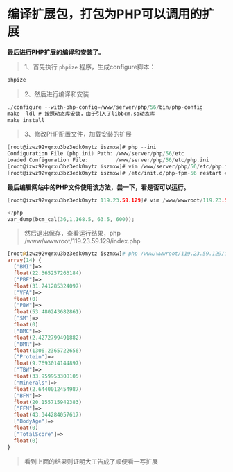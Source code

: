 # 编译扩展包，打包为PHP可以调用的扩展

**最后进行PHP扩展的编译和安装了。**
> 1、首先执行 `phpize` 程序，生成configure脚本：

```powershell
phpize
```

> 2、然后进行编译和安装

```c
./configure --with-php-config=/www/server/php/56/bin/php-config
make -ldl # 按照动态库安装，由于引入了libbcm.so动态库
make install
```

> 3、修改PHP配置文件，加载安装的扩展

```c
[root@izwz92vqrxu3bz3edk0mytz iszmxw]# php --ini
Configuration File (php.ini) Path: /www/server/php/56/etc
Loaded Configuration File:         /www/server/php/56/etc/php.ini
[root@izwz92vqrxu3bz3edk0mytz iszmxw]# vim /www/server/php/56/etc/php.ini # 修改配置文件,添加扩展引用
[root@izwz92vqrxu3bz3edk0mytz iszmxw]# /etc/init.d/php-fpm-56 restart # 重启php
```

**最后编辑网站中的PHP文件使用该方法，尝一下，看是否可以运行。**

```c
[root@izwz92vqrxu3bz3edk0mytz 119.23.59.129]# vim /www/wwwroot/119.23.59.129/index.php 

<?php
var_dump(bcm_cal(36,1,168.5, 63.5, 600));
```

> 然后退出保存，查看运行结果，php /www/wwwroot/119.23.59.129/index.php

```php
[root@izwz92vqrxu3bz3edk0mytz iszmxw]# php /www/wwwroot/119.23.59.129/index.php 
array(14) {
  ["BMI"]=>
  float(22.365257263184)
  ["PBF"]=>
  float(31.741285324097)
  ["VFA"]=>
  float(0)
  ["PBW"]=>
  float(53.480243682861)
  ["SM"]=>
  float(0)
  ["BMC"]=>
  float(2.4272799491882)
  ["BMR"]=>
  float(1306.2365722656)
  ["Protein"]=>
  float(9.7693014144897)
  ["TBW"]=>
  float(33.959953308105)
  ["Minerals"]=>
  float(2.6440012454987)
  ["BFM"]=>
  float(20.155715942383)
  ["FFM"]=>
  float(43.344284057617)
  ["BodyAge"]=>
  float(0)
  ["TotalScore"]=>
  float(0)
}

```

> 看到上面的结果则证明大工告成了顺便看一写扩展
